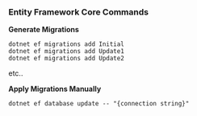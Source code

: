 ﻿### Entity Framework Core Commands

**Generate Migrations**

```
dotnet ef migrations add Initial
dotnet ef migrations add Update1
dotnet ef migrations add Update2
```

etc..

**Apply Migrations Manually**

`dotnet ef database update -- "{connection string}"`